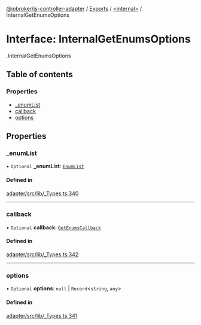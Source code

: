 [@iobroker/js-controller-adapter](../README.md) / [Exports](../modules.md) / [<internal\>](../modules/internal_.md) / InternalGetEnumsOptions

# Interface: InternalGetEnumsOptions

[<internal>](../modules/internal_.md).InternalGetEnumsOptions

## Table of contents

### Properties

- [\_enumList](internal_.InternalGetEnumsOptions.md#_enumlist)
- [callback](internal_.InternalGetEnumsOptions.md#callback)
- [options](internal_.InternalGetEnumsOptions.md#options)

## Properties

### \_enumList

• `Optional` **\_enumList**: [`EnumList`](../modules/internal_.md#enumlist)

#### Defined in

[adapter/src/lib/_Types.ts:340](https://github.com/ioBroker/ioBroker.js-controller/blob/46b1734c/packages/adapter/src/lib/_Types.ts#L340)

___

### callback

• `Optional` **callback**: [`GetEnumsCallback`](../modules/internal_.md#getenumscallback)

#### Defined in

[adapter/src/lib/_Types.ts:342](https://github.com/ioBroker/ioBroker.js-controller/blob/46b1734c/packages/adapter/src/lib/_Types.ts#L342)

___

### options

• `Optional` **options**: ``null`` \| `Record`<`string`, `any`\>

#### Defined in

[adapter/src/lib/_Types.ts:341](https://github.com/ioBroker/ioBroker.js-controller/blob/46b1734c/packages/adapter/src/lib/_Types.ts#L341)
